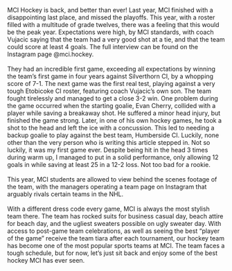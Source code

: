 

MCI Hockey is back, and better than ever! Last year, MCI finished with a
disappointing last place, and missed the playoffs. This year, with a
roster filled with a multitude of grade twelves, there was a feeling
that this would be the peak year. Expectations were high, by MCI
standards, with coach Vujacic saying that the team had a very good shot
at a tie, and that the team could score at least 4 goals. The full
interview can be found on the Instagram page @mci.hockey.
<br><br>
They had an incredible first game, exceeding all expectations by winning
the team’s first game in four years against Silverthorn CI, by a
whopping score of 7-1. The next game was the first real test, playing
against a very tough Etobicoke CI roster, featuring coach Vujacic’s own
son. The team fought tirelessly and managed to get a close 3-2 win. One
problem during the game occurred when the starting goalie, Evan Cherry,
collided with a player while saving a breakaway shot. He suffered a
minor head injury, but finished the game strong. Later, in one of his
own hockey games, he took a shot to the head and left the ice with a
concussion. This led to needing a backup goalie to play against the best
team, Humberside CI. Luckily, none other than the very person who is
writing this article stepped in. Not so luckily, it was my first game
ever. Despite being hit in the head 3 times during warm up, I managed to
put in a solid performance, only allowing 12 goals in while saving at
least 25 in a 12-2 loss. Not too bad for a rookie.
<br><br>
This year, MCI students are allowed to view behind the scenes footage of
the team, with the managers operating a team page on Instagram that
arguably rivals certain teams in the NHL.
<br><br>
With a different dress code every game, MCI is always the most stylish
team there. The team has rocked suits for business casual day, beach
attire for beach day, and the ugliest sweaters possible on ugly sweater
day. With access to post-game team celebrations, as well as seeing the
best “player of the game” receive the team tiara after each tournament,
our hockey team has become one of the most popular sports teams at MCI.
The team faces a tough schedule, but for now, let’s just sit back and
enjoy some of the best hockey MCI has ever seen.
